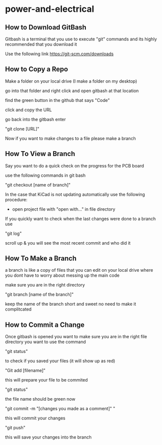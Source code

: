 # power-and-electrical


## How to Download GitBash
  
  Gitbash is a terminal that you use to execute "git" commands and its highly recommended that you download it 
  
  Use the following link
  https://git-scm.com/downloads
  
## How to Copy a Repo

  Make a folder on your local drive (I make a folder on my desktop)
  
  go into that folder and right click and open gitbash at that location
  
  find the green button in the github that says "Code"
  
  click and copy the URL
  
  go back into the gitbash enter
  
  "git clone [URL]" 

  Now if you want to make changes to a file please make a branch 
  
## How To View a Branch

  Say you want to do a quick check on the progress for the PCB board
  
  use the following commands in git bash
  
  "git checkout [name of branch]"
  
  In the case that KiCad is not updating automatically use the following procedure:
  
  - open project file with "open with..." in file directory 

  If you quickly want to check when the last changes were done to a branch use
  
  "git log"
  
  scroll up & you will see the most recent commit and who did it
  
## How To Make a Branch
  
  a branch is like a copy of files that you can edit on your local drive where you dont have to worry about messing up the main code
  
  make sure you are in the right directory
  
  "git branch [name of the branch]"

  keep the name of the branch short and sweet no need to make it complitcated

## How to Commit a Change

  Once gitbash is opened you want to make sure you are in the right file directory you want to use the command 
  
  "git status"
  
  to check if you saved your files (it will show up as red)
  
  "Git add [filename]"
  
  this will prepare your file to be commited
  
  "git status"
  
  the file name should be green now
  
  "git commit -m "[changes you made as a comment]" "
  
  this will commit your changes 
  
  "git push"
  
  this will save your changes into the branch


